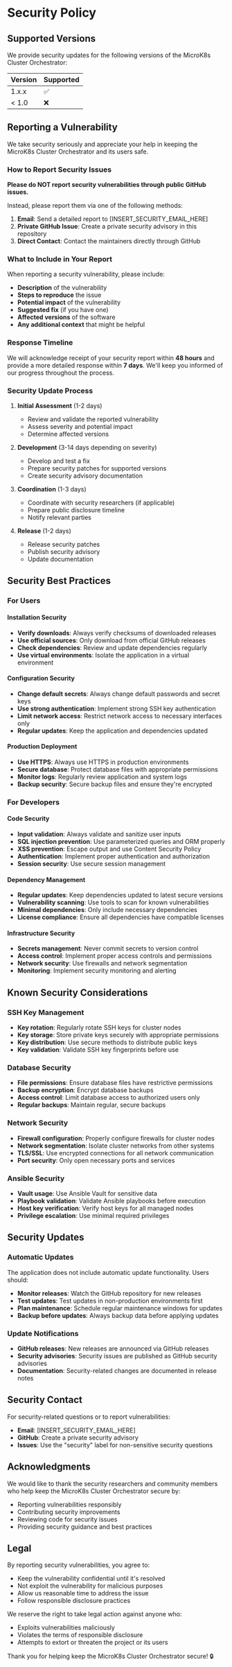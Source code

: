 # Security Policy

## Supported Versions

We provide security updates for the following versions of the MicroK8s Cluster Orchestrator:

| Version | Supported          |
| ------- | ------------------ |
| 1.x.x   | :white_check_mark: |
| < 1.0   | :x:                |

## Reporting a Vulnerability

We take security seriously and appreciate your help in keeping the MicroK8s Cluster Orchestrator and its users safe.

### How to Report Security Issues

**Please do NOT report security vulnerabilities through public GitHub issues.**

Instead, please report them via one of the following methods:

1. **Email**: Send a detailed report to [INSERT_SECURITY_EMAIL_HERE]
2. **Private GitHub Issue**: Create a private security advisory in this repository
3. **Direct Contact**: Contact the maintainers directly through GitHub

### What to Include in Your Report

When reporting a security vulnerability, please include:

- **Description** of the vulnerability
- **Steps to reproduce** the issue
- **Potential impact** of the vulnerability
- **Suggested fix** (if you have one)
- **Affected versions** of the software
- **Any additional context** that might be helpful

### Response Timeline

We will acknowledge receipt of your security report within **48 hours** and provide a more detailed response within **7 days**. We'll keep you informed of our progress throughout the process.

### Security Update Process

1. **Initial Assessment** (1-2 days)
   - Review and validate the reported vulnerability
   - Assess severity and potential impact
   - Determine affected versions

2. **Development** (3-14 days depending on severity)
   - Develop and test a fix
   - Prepare security patches for supported versions
   - Create security advisory documentation

3. **Coordination** (1-3 days)
   - Coordinate with security researchers (if applicable)
   - Prepare public disclosure timeline
   - Notify relevant parties

4. **Release** (1-2 days)
   - Release security patches
   - Publish security advisory
   - Update documentation

## Security Best Practices

### For Users

#### Installation Security

- **Verify downloads**: Always verify checksums of downloaded releases
- **Use official sources**: Only download from official GitHub releases
- **Check dependencies**: Review and update dependencies regularly
- **Use virtual environments**: Isolate the application in a virtual environment

#### Configuration Security

- **Change default secrets**: Always change default passwords and secret keys
- **Use strong authentication**: Implement strong SSH key authentication
- **Limit network access**: Restrict network access to necessary interfaces only
- **Regular updates**: Keep the application and dependencies updated

#### Production Deployment

- **Use HTTPS**: Always use HTTPS in production environments
- **Secure database**: Protect database files with appropriate permissions
- **Monitor logs**: Regularly review application and system logs
- **Backup security**: Secure backup files and ensure they're encrypted

### For Developers

#### Code Security

- **Input validation**: Always validate and sanitize user inputs
- **SQL injection prevention**: Use parameterized queries and ORM properly
- **XSS prevention**: Escape output and use Content Security Policy
- **Authentication**: Implement proper authentication and authorization
- **Session security**: Use secure session management

#### Dependency Management

- **Regular updates**: Keep dependencies updated to latest secure versions
- **Vulnerability scanning**: Use tools to scan for known vulnerabilities
- **Minimal dependencies**: Only include necessary dependencies
- **License compliance**: Ensure all dependencies have compatible licenses

#### Infrastructure Security

- **Secrets management**: Never commit secrets to version control
- **Access control**: Implement proper access controls and permissions
- **Network security**: Use firewalls and network segmentation
- **Monitoring**: Implement security monitoring and alerting

## Known Security Considerations

### SSH Key Management

- **Key rotation**: Regularly rotate SSH keys for cluster nodes
- **Key storage**: Store private keys securely with appropriate permissions
- **Key distribution**: Use secure methods to distribute public keys
- **Key validation**: Validate SSH key fingerprints before use

### Database Security

- **File permissions**: Ensure database files have restrictive permissions
- **Backup encryption**: Encrypt database backups
- **Access control**: Limit database access to authorized users only
- **Regular backups**: Maintain regular, secure backups

### Network Security

- **Firewall configuration**: Properly configure firewalls for cluster nodes
- **Network segmentation**: Isolate cluster networks from other systems
- **TLS/SSL**: Use encrypted connections for all network communication
- **Port security**: Only open necessary ports and services

### Ansible Security

- **Vault usage**: Use Ansible Vault for sensitive data
- **Playbook validation**: Validate Ansible playbooks before execution
- **Host key verification**: Verify host keys for all managed nodes
- **Privilege escalation**: Use minimal required privileges

## Security Updates

### Automatic Updates

The application does not include automatic update functionality. Users should:

- **Monitor releases**: Watch the GitHub repository for new releases
- **Test updates**: Test updates in non-production environments first
- **Plan maintenance**: Schedule regular maintenance windows for updates
- **Backup before updates**: Always backup data before applying updates

### Update Notifications

- **GitHub releases**: New releases are announced via GitHub releases
- **Security advisories**: Security issues are published as GitHub security advisories
- **Documentation**: Security-related changes are documented in release notes

## Security Contact

For security-related questions or to report vulnerabilities:

- **Email**: [INSERT_SECURITY_EMAIL_HERE]
- **GitHub**: Create a private security advisory
- **Issues**: Use the "security" label for non-sensitive security questions

## Acknowledgments

We would like to thank the security researchers and community members who help keep the MicroK8s Cluster Orchestrator secure by:

- Reporting vulnerabilities responsibly
- Contributing security improvements
- Reviewing code for security issues
- Providing security guidance and best practices

## Legal

By reporting security vulnerabilities, you agree to:

- Keep the vulnerability confidential until it's resolved
- Not exploit the vulnerability for malicious purposes
- Allow us reasonable time to address the issue
- Follow responsible disclosure practices

We reserve the right to take legal action against anyone who:

- Exploits vulnerabilities maliciously
- Violates the terms of responsible disclosure
- Attempts to extort or threaten the project or its users

Thank you for helping keep the MicroK8s Cluster Orchestrator secure! 🔒
